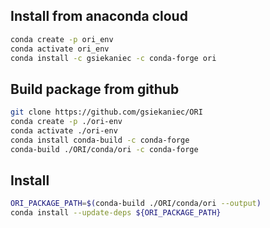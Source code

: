 ## Install from anaconda cloud

```bash
conda create -p ori_env
conda activate ori_env
conda install -c gsiekaniec -c conda-forge ori
```

## Build package from github

```bash
git clone https://github.com/gsiekaniec/ORI
conda create -p ./ori-env 
conda activate ./ori-env
conda install conda-build -c conda-forge
conda-build ./ORI/conda/ori -c conda-forge
```

## Install

```bash
ORI_PACKAGE_PATH=$(conda-build ./ORI/conda/ori --output)
conda install --update-deps ${ORI_PACKAGE_PATH}
```
